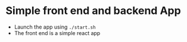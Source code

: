 # Simple front end and backend App

* Launch the app using `./start.sh`
* The front end is a simple react app
